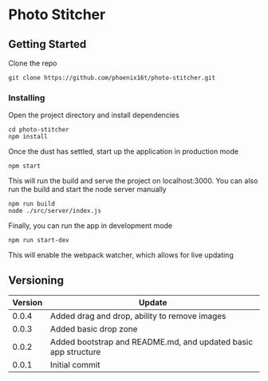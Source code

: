 # Photo Stitcher

## Getting Started
Clone the repo
```
git clone https://github.com/phoenix16t/photo-stitcher.git
```

### Installing
Open the project directory and install dependencies
```
cd photo-stitcher
npm install
```
Once the dust has settled, start up the application in production mode
```
npm start
```
This will run the build and serve the project on localhost:3000. You can also run the build and start the node server manually
```
npm run build
node ./src/server/index.js
```
Finally, you can run the app in development mode
```
npm run start-dev
```
This will enable the webpack watcher, which allows for live updating

## Versioning
Version | Update
--- | --- |
0.0.4 | Added drag and drop, ability to remove images
0.0.3 | Added basic drop zone
0.0.2 | Added bootstrap and README.md, and updated basic app structure
0.0.1 | Initial commit

